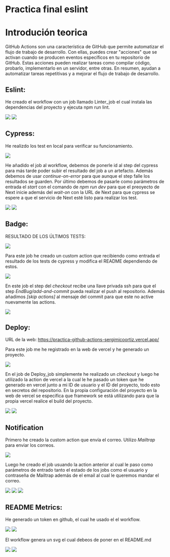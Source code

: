 # Practica final eslint

# Introdución teorica

GitHub Actions son una característica de GitHub que permite automatizar el flujo de trabajo de desarrollo. Con ellas, puedes crear "acciones" que se activan cuando se producen eventos específicos en tu repositorio de GitHub. Estas acciones pueden realizar tareas como compilar código, probarlo, implementarlo en un servidor, entre otras. En resumen, ayudan a automatizar tareas repetitivas y a mejorar el flujo de trabajo de desarrollo.

## Eslint:

He creado el workflow con un job llamado Linter_job el cual instala las dependencias del proyecto y ejecuta npm run lint.

<img src="./pic/Screenshot_20230113_185347.png"/>
<img src="./pic/Screenshot_20230113_185556.png"/>


## Cypress:

He realizdo los test en local para verificar su funcionamiento.

<img src='./pic/Screenshot_20230113_195634.png' />

He añadido el job al workflow, debemos de ponerle id al step del cypress para más tarde poder subir el resultado del job a un artefacto. Además debemos de usar *continue-on-error* para que aunque el step falle los resultados se guarden. Por último debemos de pasarle como parámetros de entrada el *start* con el comando de *npm run dev* para que el preoyecto de Next inicie además del *wait-on* con la URL de Next para que cypress se espere a que el servicio de Next esté listo para realizar los test.

<img src='./pic/Captura de pantalla 2023-01-13 204718.png' />
<img src='./pic/Captura de pantalla 2023-01-13 204754.png' />

## Badge:

RESULTADO DE LOS ÚLTIMOS TESTS:
<!-- NO CAMBIAR LA URL DE FORMA MANUAL. -->
<!-- SI ES NECESARIO CAMBIAR LA IMAGEN DEL BADGED DEBERAS DE HACERLO EN LA ACTION LOCALIZADA EN .github\actions\badge\index.js -->
<img src='https://img.shields.io/badge/test-failure-red'/>

Para este job he creado un custom action que recibiendo como entrada el resultado de los tests de cypress y modifica el README dependiendo de estos.

<img src='./pic/Captura de pantalla 2023-01-14 144326.png' />

En este job el step del *checkout* recibe una llave privada ssh para que el step *EndBug/add-and-commit* pueda realizar el push al repositorio. Además añadimos *[skip actions]* al mensaje del commit para que este no active nuevamente las actions.

<img src='./pic/Captura de pantalla 2023-01-14 144242.png' />

## Deploy:

URL de la web:
https://practica-github-actions-sergimicoortiz.vercel.app/

Para este job me he registrado en la web de vercel y he generado un proyecto.

<img src='./pic/Captura de pantalla 2023-01-14 152000.png' />

En el job de Deploy_job simplemente he realizado un *checkout* y luego he utilizado la action de vercel a la cual le he pasado un token que he generado en vercel junto a mi ID de usuario y el ID del proyecto, todo esto en secretos del repositorio. En la propia configuración del proyecto en la web de vercel se especifica que framework se está utilizando para que la propia vercel realice el build del proyecto.

<img src='./pic/Captura de pantalla 2023-01-14 152517.png'/>
<img src='./pic/Captura de pantalla 2023-01-14 152526.png'/>

## Notification

Primero he creado la custom action que envía el correo. Utilizo *Mailtrap* para enviar los correos.

<img src='./pic/email.png'/>

Luego he creado el job usuando la action anterior al cual le paso como parámetros de entrado tanto el estado de los jobs como el usuario y contraseña de Mailtrap además de el email al cual le queremos mandar el correo.

<img src='./pic/Screenshot_20230116_165917.png'/>
<img src='./pic/Screenshot_20230116_164508.png'/>
<img src='./pic/Screenshot_20230116_164536.png'/>

## README Metrics:

He generado un token en github, el cual he usado el el workflow.

<img src='./pic/Screenshot_20230116_211250.png'/>
<img src='./pic/Screenshot_20230116_211640.png'/>

El workflow genera un svg el cual debeos de poner en el README.md

<img src='./pic/Screenshot_20230116_211229.png'/>
<img src='./pic/Screenshot_20230116_211137.png'/>
